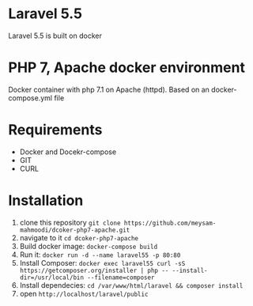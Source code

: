 # Laravel 5.5
Laravel 5.5 is built on docker

# PHP 7, Apache docker environment
Docker container with php 7.1 on Apache (httpd). Based on an docker-compose.yml file

# Requirements
- Docker and Docekr-compose
- GIT
- CURL

# Installation
1. clone this repository `git clone https://github.com/meysam-mahmoodi/dcoker-php7-apache.git`
2. navigate to it `cd dcoker-php7-apache`
3. Build docker image: `docker-compose build`
4. Run it: `docker run -d --name laravel55 -p 80:80`
5. Install Composer: 
```docker exec laravel55 curl -sS https://getcomposer.org/installer | php -- --install-dir=/usr/local/bin --filename=composer```
6. Install dependecies: `cd /var/www/html/laravel && composer install `
6. open `http://localhost/laravel/public`
